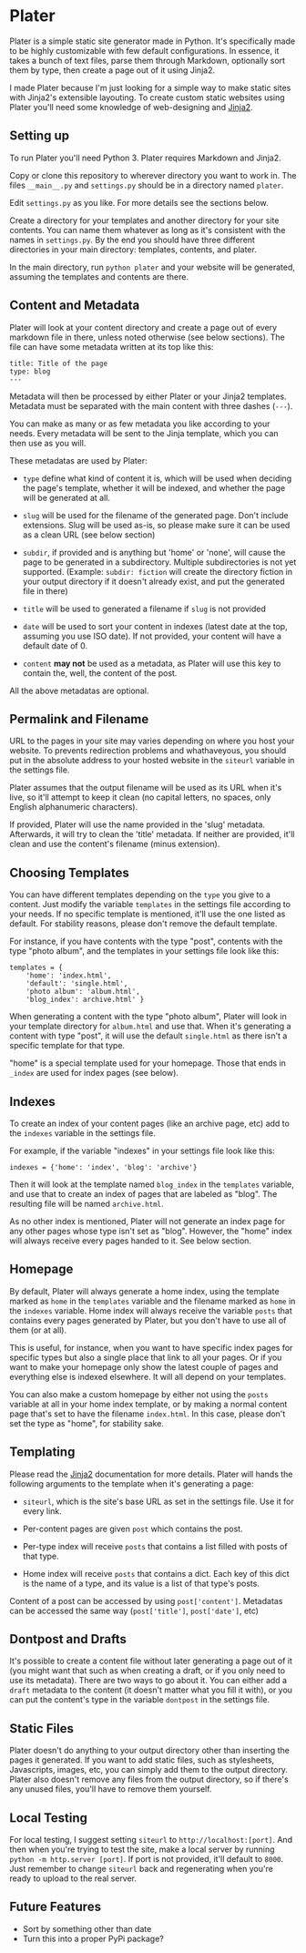# Plater #
Plater is a simple static site generator made in Python. It's specifically made to be highly customizable with few default configurations. In essence, it takes a bunch of text files, parse them through Markdown, optionally sort them by type, then create a page out of it using Jinja2.

I made Plater because I'm just looking for a simple way to make static sites with Jinja2's extensible layouting. To create custom static websites using Plater you'll need some knowledge of web-designing and [Jinja2](http://jinja.pocoo.org).

## Setting up
To run Plater you'll need Python 3. Plater requires Markdown and Jinja2.

Copy or clone this repository to wherever directory you want to work in. The files `__main__.py` and `settings.py` should be in a directory named `plater`.

Edit `settings.py` as you like. For more details see the sections below.

Create a directory for your templates and another directory for your site contents. You can name them whatever as long as it's consistent with the names in `settings.py`. By the end you should have three different directories in your main directory: templates, contents, and plater.

In the main directory, run `python plater` and your website will be generated, assuming the templates and contents are there.

## Content and Metadata
Plater will look at your content directory and create a page out of every markdown file in there, unless noted otherwise (see below sections). The file can have some metadata written at its top like this:
```
title: Title of the page
type: blog
---
```
Metadata will then be processed by either Plater or your Jinja2 templates. Metadata must be separated with the main content with three dashes (`---`).

You can make as many or as few metadata you like according to your needs. Every metadata will be sent to the Jinja template, which you can then use as you will.

These metadatas are used by Plater:

- `type` define what kind of content it is, which will be used when deciding the page's template, whether it will be indexed, and whether the page will be generated at all.

- `slug` will be used for the filename of the generated page. Don't include extensions. Slug will be used as-is, so please make sure it can be used as a clean URL (see below section)

- `subdir`, if provided and is anything but 'home' or 'none', will cause the page to be generated in a subdirectory. Multiple subdirectories is not yet supported. (Example: `subdir: fiction` will create the directory fiction in your output directory if it doesn't already exist, and put the generated file in there)

- `title` will be used to generated a filename if `slug` is not provided

- `date` will be used to sort your content in indexes (latest date at the top, assuming you use ISO date). If not provided, your content will have a default date of 0.

- `content` **may not** be used as a metadata, as Plater will use this key to contain the, well, the content of the post.

All the above metadatas are optional.

## Permalink and Filename
URL to the pages in your site may varies depending on where you host your website. To prevents redirection problems and whathaveyous, you should put in the absolute address to your hosted website in the `siteurl` variable in the settings file.

Plater assumes that the output filename will be used as its URL when it's live, so it'll attempt to keep it clean (no capital letters, no spaces, only English alphanumeric characters).

If provided, Plater will use the name provided in the 'slug' metadata. Afterwards, it will try to clean the 'title' metadata. If neither are provided, it'll clean and use the content's filename (minus extension).

## Choosing Templates
You can have different templates depending on the `type` you give to a content. Just modify the variable `templates` in the settings file according to your needs. If no specific template is mentioned, it'll use the one listed as default. For stability reasons, please don't remove the default template.

For instance, if you have contents with the type "post", contents with the type "photo album", and the templates in your settings file look like this:
```
templates = {
    'home': 'index.html',
    'default': 'single.html',
    'photo album': 'album.html',
    'blog_index': archive.html' }
```
When generating a content with the type "photo album", Plater will look in your template directory for `album.html` and use that. When it's generating a content with type "post", it will use the default `single.html` as there isn't a specific template for that type.

"home" is a special template used for your homepage. Those that ends in `_index` are used for index pages (see below).

## Indexes
To create an index of your content pages (like an archive page, etc) add to the `indexes` variable in the settings file.

For example, if the variable "indexes" in your settings file look like this:
```
indexes = {'home': 'index', 'blog': 'archive'}
```
Then it will look at the template named `blog_index` in the `templates` variable, and use that to create an index of pages that are labeled as "blog". The resulting file will be named `archive.html`.

As no other index is mentioned, Plater will not generate an index page for any other pages whose type isn't set as "blog". However, the "home" index will always receive every pages handed to it. See below section.  

## Homepage
By default, Plater will always generate a home index, using the template marked as `home` in the `templates` variable and the filename marked as `home` in the `indexes` variable. Home index will always receive the variable `posts` that contains every pages generated by Plater, but you don't have to use all of them (or at all).

This is useful, for instance, when you want to have specific index pages for specific types but also a single place that link to all your pages. Or if you want to make your homepage only show the latest couple of pages and everything else is indexed elsewhere. It will all depend on your templates.   

You can also make a custom homepage by either not using the `posts` variable at all in your home index template, or by making a normal content page that's set to have the filename `index.html`. In this case, please don't set the type as "home", for stability sake.   

## Templating
Please read the [Jinja2](http://jinja.pocoo.org/docs) documentation for more details. Plater will hands the following arguments to the template when it's generating a page:

- `siteurl`, which is the site's base URL as set in the settings file. Use it for every link.

- Per-content pages are given `post` which contains the post.

- Per-type index will receive `posts` that contains a list filled with posts of that type.

- Home index will receive `posts` that contains a dict. Each key of this dict is the name of a type, and its value is a list of that type's posts.

Content of a post can be accessed by using `post['content']`. Metadatas can be accessed the same way (`post['title']`, `post['date']`, etc)

## Dontpost and Drafts
It's possible to create a content file without later generating a page out of it (you might want that such as when creating a draft, or if you only need to use its metadata). There are two ways to go about it. You can either add a `draft` metadata to the content (it doesn't matter what you fill it with), or you can put the content's type in the variable `dontpost` in the settings file.

## Static Files
Plater doesn't do anything to your output directory other than inserting the pages it generated. If you want to add static files, such as stylesheets, Javascripts, images, etc, you can simply add them to the output directory. Plater also doesn't remove any files from the output directory, so if there's any unused files, you'll have to remove them yourself.

## Local Testing
For local testing, I suggest setting `siteurl` to `http://localhost:[port]`. And then when you're trying to test the site, make a local server by running `python -m http.server [port]`. If port is not provided, it'll default to `8000`. Just remember to change `siteurl` back and regenerating when you're ready to upload to the real server.    

## Future Features
- Sort by something other than date
- Turn this into a proper PyPi package?
